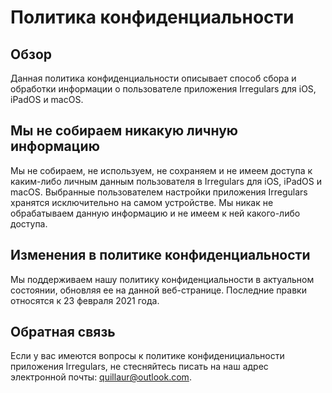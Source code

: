 # Политика конфиденциальности
## Обзор
Данная политика конфиденциальности описывает способ сбора и обработки информации о пользователе приложения Irregulars для iOS, iPadOS и macOS.
## Мы не собираем никакую личную информацию
Мы не собираем, не используем, не сохраняем и не имеем доступа к каким-либо личным данным пользователя в Irregulars для iOS, iPadOS и macOS.
Выбранные пользователем настройки приложения Irregulars хранятся исключительно на самом устройстве. Мы никак не обрабатываем данную информацию и не имеем к ней какого-либо доступа.
## Изменения в политике конфиденциальности
Мы поддерживаем нашу политику конфиденциальности в актуальном состоянии, обновляя ее на данной веб-странице. Последние правки относятся к 23 февраля 2021 года.
## Обратная связь
Если у вас имеются вопросы к политике конфиденициальности приложения Irregulars, не стесняйтесь писать на наш адрес электронной почты: quillaur@outlook.сom.

